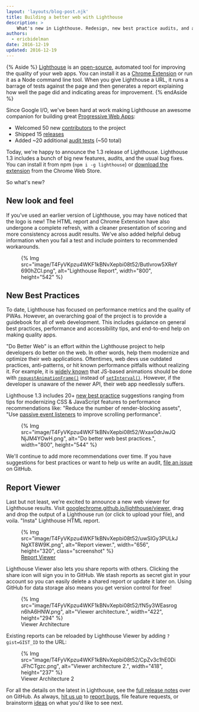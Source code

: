 ```yaml
---
layout: 'layouts/blog-post.njk'
title: Building a better web with Lighthouse
description: >
    What's new in Lighthouse. Redesign, new best practice audits, and an online report viewer.
authors:
  - ericbidelman
date: 2016-12-19 
updated: 2016-12-19 
---
```


{% Aside %}
[Lighthouse](https://developers.google.com/web/tools/lighthouse/) is an
[open-source](https://github.com/GoogleChrome/lighthouse), automated tool for
improving the quality of your web apps. You can install it as a
[Chrome Extension][crx] or run it as a Node command line tool. When you
give Lighthouse a URL, it runs a barrage of tests against the page and then
generates a report explaining how well the page did and indicating areas for 
improvement.
{% endAside %}


Since Google I/O, we've been hard at work making Lighthouse an awesome companion
for building great [Progressive Web Apps](https://developers.google.com/web/progressive-web-apps/):

- Welcomed 50 new [contributors][contribs] to the project
- Shipped 15 [releases](https://github.com/GoogleChrome/lighthouse/releases)
- Added ~20 additional [audit tests][audits] (~50 total)

Today, we're happy to announce the 1.3 release of Lighthouse. Lighthouse 1.3
includes a bunch of big new features, audits, and the usual bug fixes. You can
install it from npm (`npm i -g lighthouse`) or [download the extension][crx]
from the Chrome Web Store.

So what's new?

## New look and feel

If you've used an earlier version of Lighthouse, you may have noticed that the
logo is new! The HTML report and Chrome Extension have also undergone a complete
refresh, with a cleaner presentation of scoring and more consistency across
audit results. We've also added helpful debug information when you fail a test
and include pointers to recommended workarounds.

<figure>
{% Img src="image/T4FyVKpzu4WKF1kBNvXepbi08t52/ButIvrow5XReY690hZCI.png", alt="Lighthouse Report", width="800", height="542" %}
</figure>

## New Best Practices

To date, Lighthouse has focused on performance metrics and the quality of PWAs.
However, an overarching goal of the project is to provide a guidebook for all of
web development. This includes guidance on general best practices, performance
and accessibility tips, and end-to-end help on making quality apps. 

"Do Better Web" is an effort within the Lighthouse project to help developers do
better on the web. In other words, help them modernize and optimize their web
applications. Oftentimes, web devs use outdated practices, anti-patterns, or hit
known performance pitfalls without realizing it. For example, it is
[widely known](https://developers.google.com/web/fundamentals/design-and-ux/animations/) that JS-based
animations should be done with [`requestAnimationFrame()`][raf] instead of
[`setInterval()`][setinterval]. However, if the developer is unaware of the
newer API, their web app needlessly suffers.

Lighthouse 1.3 includes 20+ [new best practice][dbwaudits] suggestions ranging
from tips for modernizing CSS & JavaScript features to performance
recommendations like: "Reduce the number of render-blocking assets", "Use
[passive event listeners](https://developers.google.com/web/updates/2016/06/passive-event-listeners) to
improve scrolling performance".

<figure>
{% Img src="image/T4FyVKpzu4WKF1kBNvXepbi08t52/Wxax0drJwJQNjJM4YOwH.png", alt="Do better web best practices.", width="800", height="544" %}
</figure>

We'll continue to add more recommendations over time. If you have suggestions
for best practices or want to help us write an audit, [file an issue][dbwissues]
on GitHub.

## Report Viewer

Last but not least, we're excited to announce a new web viewer for Lighthouse
results. Visit [googlechrome.github.io/lighthouse/viewer][viewer], drag and drop
the output of a Lighthouse run (or click to upload your file), and voila. "Insta"
Lighthouse HTML report.

<figure>
  {% Img src="image/T4FyVKpzu4WKF1kBNvXepbi08t52/uwSIGy3PULkJNgXT8W9K.png", alt="Report viewer.", width="656", height="320", class="screenshot" %}
  <figcaption>
    <a href="https://googlechrome.github.io/lighthouse/viewer"
       target="_blank">Report Viewer</a>
  </figcaption>
</figure>

Lighthouse Viewer also lets you share reports with others. Clicking the share 
icon will sign you in to GitHub. We stash reports as secret gist in your account
so you can easily delete a shared report or update it later on. Using GitHub for
data storage also means you get version control for free!

<figure>
 {% Img src="image/T4FyVKpzu4WKF1kBNvXepbi08t52/fN5y3WEasrogn6hA6HNW.png", alt="Viewer architecture.", width="422", height="294" %}
  <figcaption>Viewer Architecture</figcaption>
</figure>

Existing reports can be reloaded by Lighthouse Viewer by adding `?gist=GIST_ID`
to the URL:

<figure>
  {% Img src="image/T4FyVKpzu4WKF1kBNvXepbi08t52/CpZv3c1hE0DiJFhCTgzc.png", alt="Viewer architecture 2.", width="418", height="237" %}
  <figcaption>Viewer Architecture 2</figcaption>
</figure>

For all the details on the latest in Lighthouse, see the
[full release notes](https://github.com/GoogleChrome/lighthouse/tags) over on
GitHub. As always, [hit us up][contribs] to [report bugs][lhbugs], file feature
requests, or brainstorm [ideas](https://github.com/GoogleChrome/lighthouse/issues?q=is%3Aissue+is%3Aopen+label%3A%22good+first+bug%22) on what you'd like
to see next.

[crx]: https://chrome.google.com/webstore/detail/lighthouse/blipmdconlkpinefehnmjammfjpmpbjk
[contribs]: https://github.com/GoogleChrome/lighthouse/graphs/contributors
[lhbugs]: https://github.com/GoogleChrome/lighthouse/issues
[audits]: https://github.com/GoogleChrome/lighthouse/tree/master/lighthouse-core/audits
[dbwaudits]: https://github.com/GoogleChrome/lighthouse/tree/master/lighthouse-core/audits/dobetterweb
[dbwissues]: https://github.com/GoogleChrome/lighthouse/issues?q=is%3Aissue+is%3Aopen+label%3ADoBetterWeb
[raf]: https://developer.mozilla.org/docs/Web/API/window/requestAnimationFrame
[setinterval]: https://developer.mozilla.org/docs/Web/API/WindowTimers/setInterval
[viewer]: https://googlechrome.github.io/lighthouse/viewer

